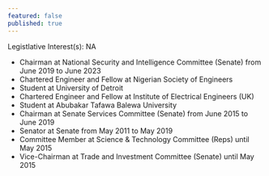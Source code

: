 ```yaml
---
featured: false
published: true
---
```

Legistlative Interest(s): NA

* Chairman at National Security and Intelligence Committee (Senate) from June 2019 to June 2023
* Chartered Engineer and Fellow at Nigerian Society of Engineers
* Student at University of Detroit
* Chartered Engineer and Fellow at Institute of Electrical Engineers (UK)
* Student at Abubakar Tafawa Balewa University
* Chairman at Senate Services Committee (Senate) from June 2015 to June 2019
* Senator at Senate from May 2011 to May 2019
* Committee Member at Science & Technology Committee (Reps) until May 2015
* Vice-Chairman at Trade and Investment Committee (Senate) until May 2015
